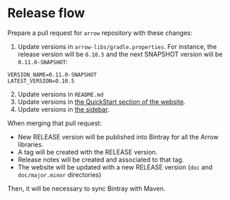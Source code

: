 # Release flow

Prepare a pull request for `arrow` repository with these changes:

1. Update versions in `arrow-libs/gradle.properties`. For instance, the release version will be `0.10.5` and the next SNAPSHOT version will be `0.11.0-SNAPSHOT`:
```
VERSION_NAME=0.11.0-SNAPSHOT
LATEST_VERSION=0.10.5
```
2. Update versions in `README.md`
3. Update versions in [the QuickStart section of the website](arrow-docs/docs/quickstart/setup/README.md).
4. Update versions in [the sidebar](arrow-site/docs/_data/doc-versions.yml).

When merging that pull request:

* New RELEASE version will be published into Bintray for all the Arrow libraries.
* A tag will be created with the RELEASE version.
* Release notes will be created and associated to that tag.
* The website will be updated with a new RELEASE version (`doc` and `doc/major.minor` directories)

Then, it will be necessary to sync Bintray with Maven.